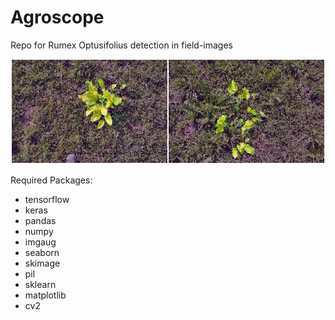# Agroscope
Repo for Rumex Optusifolius detection in field-images

![alt text](docs/main.png)

Required Packages:
- tensorflow
- keras
- pandas
- numpy
- imgaug
- seaborn
- skimage
- pil
- sklearn
- matplotlib
- cv2
